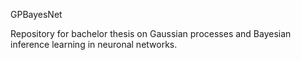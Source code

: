 
GPBayesNet

Repository for bachelor thesis on Gaussian processes
and Bayesian inference learning in neuronal networks.
